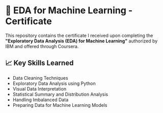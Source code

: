 # 📜 EDA for Machine Learning - Certificate
This repository contains the certificate I received upon completing the **"Exploratory Data Analysis (EDA) for Machine Learning"** authorized by IBM and offered through Coursera.

## 📈 Key Skills Learned

- Data Cleaning Techniques
- Exploratory Data Analysis using Python
- Visual Data Interpretation
- Statistical Summary and Distribution Analysis
- Handling Imbalanced Data
- Preparing Data for Machine Learning Models
